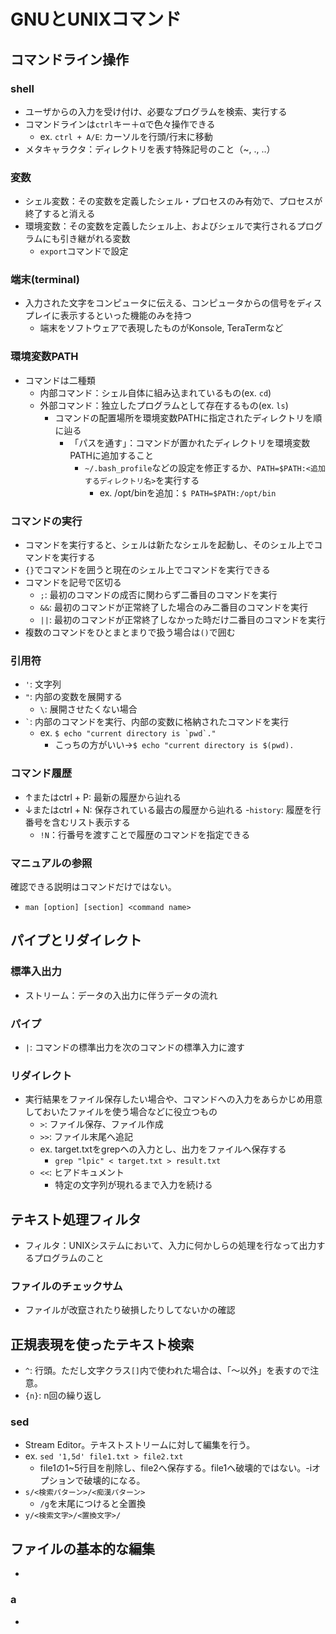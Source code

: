 # GNUとUNIXコマンド

## コマンドライン操作
### shell
- ユーザからの入力を受け付け、必要なプログラムを検索、実行する
- コマンドラインは`ctrl`キー＋αで色々操作できる
    - ex. `ctrl + A/E`: カーソルを行頭/行末に移動
- メタキャラクタ：ディレクトリを表す特殊記号のこと（~, ., ..）

### 変数
- シェル変数：その変数を定義したシェル・プロセスのみ有効で、プロセスが終了すると消える
- 環境変数：その変数を定義したシェル上、およびシェルで実行されるプログラムにも引き継がれる変数
    - `export`コマンドで設定

### 端末(terminal)
- 入力された文字をコンピュータに伝える、コンピュータからの信号をディスプレイに表示するといった機能のみを持つ
    - 端末をソフトウェアで表現したものがKonsole, TeraTermなど

### 環境変数PATH
- コマンドは二種類
    - 内部コマンド：シェル自体に組み込まれているもの(ex. `cd`)
    - 外部コマンド：独立したプログラムとして存在するもの(ex. `ls`)
        - コマンドの配置場所を環境変数PATHに指定されたディレクトリを順に辿る
            - 「パスを通す」：コマンドが置かれたディレクトリを環境変数PATHに追加すること
                - `~/.bash_profile`などの設定を修正するか、`PATH=$PATH:<追加するディレクトリ名>`を実行する
                    - ex. /opt/binを追加：`$ PATH=$PATH:/opt/bin`

### コマンドの実行
- コマンドを実行すると、シェルは新たなシェルを起動し、そのシェル上でコマンドを実行する
- `{}`でコマンドを囲うと現在のシェル上でコマンドを実行できる
- コマンドを記号で区切る
    - `;`: 最初のコマンドの成否に関わらず二番目のコマンドを実行
    - `&&`: 最初のコマンドが正常終了した場合のみ二番目のコマンドを実行
    - `||`: 最初のコマンドが正常終了しなかった時だけ二番目のコマンドを実行
- 複数のコマンドをひとまとまりで扱う場合は`()`で囲む

### 引用符
- `'`: 文字列
- `"`: 内部の変数を展開する
    - `\`: 展開させたくない場合
- `` ` ``: 内部のコマンドを実行、内部の変数に格納されたコマンドを実行
    - ex. ``$ echo "current directory is `pwd`."``
        - こっちの方がいい→`$ echo "current directory is $(pwd).`

### コマンド履歴
- ↑またはctrl + P: 最新の履歴から辿れる
- ↓またはctrl + N: 保存されている最古の履歴から辿れる
-`history`: 履歴を行番号を含むリスト表示する
    - `!N`：行番号を渡すことで履歴のコマンドを指定できる

### マニュアルの参照
確認できる説明はコマンドだけではない。
- `man [option] [section] <command name>`



## パイプとリダイレクト

### 標準入出力
- ストリーム：データの入出力に伴うデータの流れ

### パイプ
- `|`: コマンドの標準出力を次のコマンドの標準入力に渡す

### リダイレクト
- 実行結果をファイル保存したい場合や、コマンドへの入力をあらかじめ用意しておいたファイルを使う場合などに役立つもの
    - `>`: ファイル保存、ファイル作成
    - `>>`: ファイル末尾へ追記
    - ex. target.txtをgrepへの入力とし、出力をファイルへ保存する
        - `grep "lpic" < target.txt > result.txt`
    - `<<`: ヒアドキュメント
        - 特定の文字列が現れるまで入力を続ける

## テキスト処理フィルタ
- フィルタ：UNIXシステムにおいて、入力に何かしらの処理を行なって出力するプログラムのこと

### ファイルのチェックサム
- ファイルが改竄されたり破損したりしてないかの確認

## 正規表現を使ったテキスト検索
- `^`: 行頭。ただし文字クラス`[]`内で使われた場合は、「〜以外」を表すので注意。
- `{n}`: n回の繰り返し

### sed
- Stream Editor。テキストストリームに対して編集を行う。
- ex. `sed '1,5d' file1.txt > file2.txt`
    - file1の1~5行目を削除し、file2へ保存する。file1へ破壊的ではない。-iオプションで破壊的になる。
- `s/<検索パターン>/<痴漢パターン>`
    - `/g`を末尾につけると全置換
- `y/<検索文字>/<置換文字>/`

## ファイルの基本的な編集
- 

### a
- 
